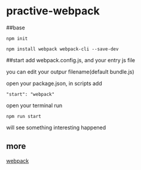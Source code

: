 # practive-webpack

##base 
```
npm init

npm install webpack webpack-cli --save-dev
```

##start
add webpack.config.js, and your entry js file

you can edit your outpur filename(default bundle.js)

open your package.json, in scripts add 
```
"start": "webpack"
```

open your terminal run 
```
npm run start
```
will see something interesting happened

## more
[webpack](https://webpack.js.org/)